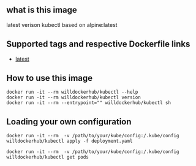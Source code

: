 ## what is this image

latest verison kubectl based on alpine:latest

## Supported tags and respective Dockerfile links


* [latest](https://github.com/willzhang/docker-images/blob/master/kubectl/Dockerfile)


## How to use this image

```
docker run -it --rm willdockerhub/kubectl --help
docker run -it --rm willdockerhub/kubectl version
docker run -it --rm --entrypoint="" willdockerhub/kubectl sh
```

## Loading your own configuration
```
docker run -it --rm  -v /path/to/your/kube/config:/.kube/config willdockerhub/kubectl apply -f deployment.yaml

docker run -it --rm  -v /path/to/your/kube/config:/.kube/config willdockerhub/kubectl get pods
```
